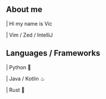## About me 
|   Hi my name is Vic 


|   Vim / Zed / IntelliJ

## Languages / Frameworks

|   Python 🐍

|   Java / Kotlin ♨ 

|   Rust 🦀

